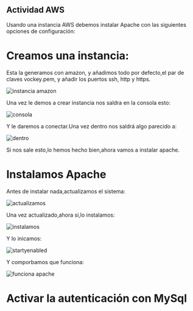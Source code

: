 ## Actividad AWS

Usando una instancia AWS debemos instalar Apache con las siguientes opciones de configuración:

# Creamos una instancia:

Esta la generamos con amazon, y añadimos todo por defecto,el par de claves vockey.pem,
y añadir los puertos ssh, http y https. 

![instancia amazon](https://github.com/user-attachments/assets/8ab5d64b-5781-4e88-9c46-0e751deab552)

Una vez le demos a crear instancia nos saldra en la consola esto:

![consola](https://github.com/user-attachments/assets/88cdff40-941c-41e7-ab3a-8c5fa8381d84)

Y le daremos a conectar.Una vez dentro nos saldrá algo parecido a:

![dentro](https://github.com/user-attachments/assets/b07bce6b-196a-4259-a5fe-ebd84076e4ff)

Si nos sale esto,lo hemos hecho bien,ahora vamos a instalar apache.

# Instalamos Apache

Antes de instalar nada,actualizamos el sistema:

![actualizamos](https://github.com/user-attachments/assets/4eaf539b-c889-40f1-b0f0-90d1db068c1f)

Una vez actualizado,ahora si,lo instalamos:

![instalamos](https://github.com/user-attachments/assets/cfc90205-e0f4-49a4-863d-aeba1ab8f852)

Y lo inicamos:

![startyenabled](https://github.com/user-attachments/assets/c37acb5f-e440-4fcb-ab66-6476cf424b53)

Y comporbamos que funciona:

![funciona apache](https://github.com/user-attachments/assets/31e284f6-8036-4179-8108-cb59dc432fac)


# Activar la autenticación con MySql 
